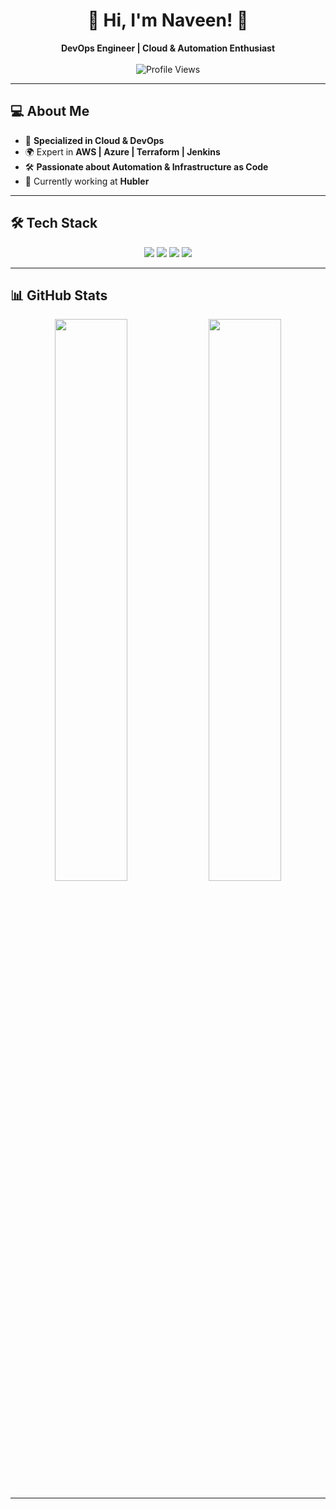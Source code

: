 <h1 align="center">🚀 Hi, I'm Naveen! 👋</h1>
<p align="center">
  <b>DevOps Engineer | Cloud & Automation Enthusiast</b><br><br>
  <img src="https://komarev.com/ghpvc/?username=naveen-hubler&color=blue" alt="Profile Views" />
</p>

---

## 💻 **About Me**
- 🔹 **Specialized in Cloud & DevOps**  
- 🌍 Expert in **AWS | Azure | Terraform | Jenkins**  
- 🛠️ **Passionate about Automation & Infrastructure as Code**  
- 🚀 Currently working at **Hubler**  

---

## 🛠 **Tech Stack**
<p align="center">
  <img src="https://img.shields.io/badge/AWS-232F3E?style=flat&logo=amazon-aws&logoColor=white" />
  <img src="https://img.shields.io/badge/Azure-0078D4?style=flat&logo=microsoft-azure&logoColor=white" />
  <img src="https://img.shields.io/badge/Terraform-623CE4?style=flat&logo=terraform&logoColor=white" />
  <img src="https://img.shields.io/badge/Jenkins-D24939?style=flat&logo=jenkins&logoColor=white" />
</p>

---

## 📊 **GitHub Stats**
<p align="center">
  <img src="https://github-readme-stats.vercel.app/api?username=naveen-hubler&show_icons=true&theme=dark" width="48%" />
  <img src="https://github-readme-streak-stats.herokuapp.com/?user=naveen-hubler&theme=dark" width="48%" />
</p>

--- 
